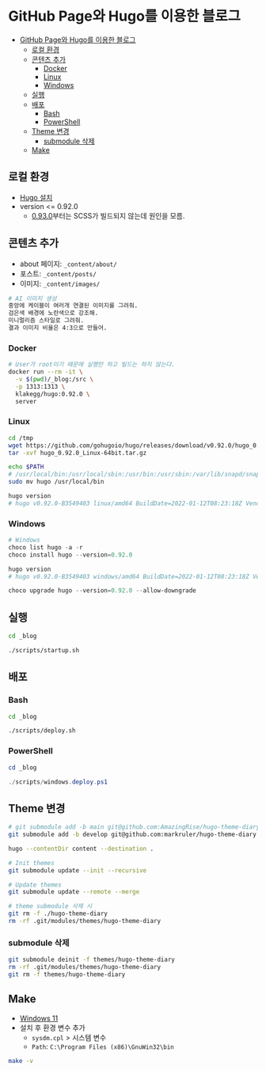 # GitHub Page와 Hugo를 이용한 블로그

- [GitHub Page와 Hugo를 이용한 블로그](#github-page와-hugo를-이용한-블로그)
  - [로컬 환경](#로컬-환경)
  - [콘텐츠 추가](#콘텐츠-추가)
    - [Docker](#docker)
    - [Linux](#linux)
    - [Windows](#windows)
  - [실행](#실행)
  - [배포](#배포)
    - [Bash](#bash)
    - [PowerShell](#powershell)
  - [Theme 변경](#theme-변경)
    - [submodule 삭제](#submodule-삭제)
  - [Make](#make)

## 로컬 환경

- [Hugo 설치](https://gohugo.io/getting-started/installing/)
- version <= 0.92.0
  - [0.93.0](https://github.com/gohugoio/hugo/releases/tag/v0.93.0)부터는 SCSS가 빌드되지 않는데 원인을 모름.

## 콘텐츠 추가

- about 페이지: `_content/about/`
- 포스트: `_content/posts/`
- 이미지: `_content/images/`

```sh
# AI 이미지 생성
중앙에 케이블이 여러개 연결된 이미지를 그려줘.
검은색 배경에 노란색으로 강조해.
미니멀리즘 스타일로 그려줘.
결과 이미지 비율은 4:3으로 만들어.
```

### Docker

```sh
# User가 root이기 때문에 실행만 하고 빌드는 하지 않는다.
docker run --rm -it \
  -v $(pwd)/_blog:/src \
  -p 1313:1313 \
  klakegg/hugo:0.92.0 \
  server
```

### Linux

```sh
cd /tmp
wget https://github.com/gohugoio/hugo/releases/download/v0.92.0/hugo_0.92.0_Linux-64bit.tar.gz
tar -xvf hugo_0.92.0_Linux-64bit.tar.gz
```

```sh
echo $PATH
# /usr/local/bin:/usr/local/sbin:/usr/bin:/usr/sbin:/var/lib/snapd/snap/bin:...
sudo mv hugo /usr/local/bin
```

```sh
hugo version
# hugo v0.92.0-B3549403 linux/amd64 BuildDate=2022-01-12T08:23:18Z VendorInfo=gohugoio
```

### Windows

```ps1
# Windows
choco list hugo -a -r
choco install hugo --version=0.92.0
```

```ps1
hugo version
# hugo v0.92.0-B3549403 windows/amd64 BuildDate=2022-01-12T08:23:18Z VendorInfo=gohugoio
```

```ps1
choco upgrade hugo --version=0.92.0 --allow-downgrade
```

## 실행

```bash
cd _blog

./scripts/startup.sh
```

## 배포

### Bash

```bash
cd _blog

./scripts/deploy.sh
```

### PowerShell

```ps1
cd _blog

./scripts/windows.deploy.ps1
```

## Theme 변경

```sh
# git submodule add -b main git@github.com:AmazingRise/hugo-theme-diary.git themes/hugo-theme-diary
git submodule add -b develop git@github.com:markruler/hugo-theme-diary.git themes/hugo-theme-diary
```

```sh
hugo --contentDir content --destination .
```

```sh
# Init themes
git submodule update --init --recursive

# Update themes
git submodule update --remote --merge

# theme submodule 삭제 시
git rm -f ./hugo-theme-diary
rm -rf .git/modules/themes/hugo-theme-diary
```

### submodule 삭제

```sh
git submodule deinit -f themes/hugo-theme-diary
rm -rf .git/modules/themes/hugo-theme-diary
git rm -f themes/hugo-theme-diary
```

## Make

- [Windows 11](https://gnuwin32.sourceforge.net/packages/make.htm)
- 설치 후 환경 변수 추가
  - `sysdm.cpl` > 시스템 변수
  - `Path`: `C:\Program Files (x86)\GnuWin32\bin`

```sh
make -v
```
